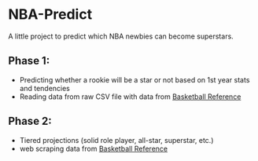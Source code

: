 # NBA-Predict
A little project to predict which NBA newbies can become superstars.

## Phase 1:
- Predicting whether a rookie will be a star or not based on 1st year stats and tendencies
- Reading data from raw CSV file with data from [Basketball Reference](https://www.basketball-reference.com/)

## Phase 2:
- Tiered projections (solid role player, all-star, superstar, etc.)
- web scraping data from [Basketball Reference](https://www.basketball-reference.com/)
